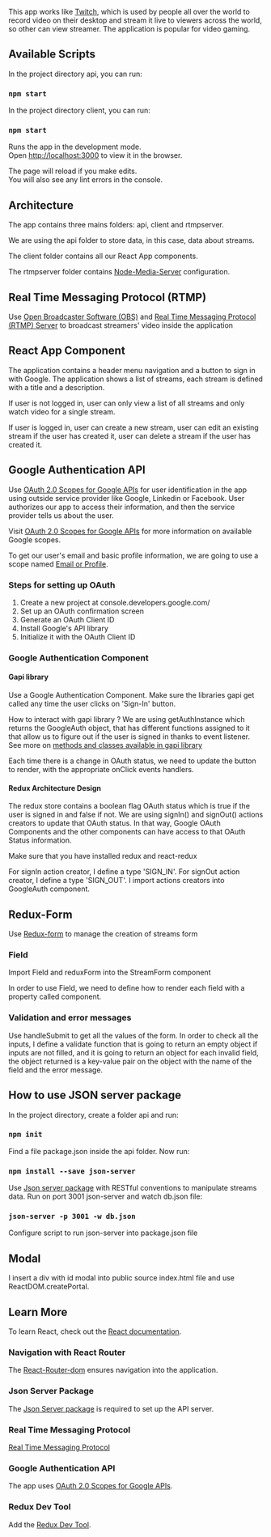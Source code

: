 
This app works like [Twitch](https://www.twitch.tv/), which is used by people all over the world to record video on their desktop and stream it live to viewers across the world, so other can view streamer. The application is popular for video gaming.

## Available Scripts

In the project directory api, you can run:

### `npm start`

In the project directory client, you can run:

### `npm start`

Runs the app in the development mode.<br />
Open [http://localhost:3000](http://localhost:3000) to view it in the browser.

The page will reload if you make edits.<br />
You will also see any lint errors in the console.

## Architecture

The app contains three mains folders: api, client and rtmpserver.

We are using the api folder to store data, in this case, data about streams.

The client folder contains all our React App components.

The rtmpserver folder contains [Node-Media-Server](https://github.com/illuspas/Node-Media-Server) configuration.

## Real Time Messaging Protocol (RTMP)

Use [Open Broadcaster Software (OBS)](https://obsproject.com/fr) and [Real Time Messaging Protocol (RTMP) Server](https://www.adobe.com/devnet/rtmp.html) to broadcast streamers' video inside the application

## React App Component

The application contains a header menu navigation and a button to sign in with Google. The application shows a list of streams, each stream is defined with a title and a description.

If user is not logged in, user can only view a list of all streams and only watch video for a single stream. 

If user is logged in, user can create a new stream, user can edit an existing stream if the user has created it, user can delete a stream if the user has created it.

## Google Authentication API

Use [OAuth 2.0 Scopes for Google APIs](https://developers.google.com/identity/protocols/googlescopes) for user identification in the app using outside service provider like Google, Linkedin or Facebook. User authorizes our app to access their information, and then the service provider tells us about the user.

Visit [OAuth 2.0 Scopes for Google APIs](https://developers.google.com/identity/protocols/googlescopes) for more information on available Google scopes.

To get our user's email and basic profile information, we are going to use a scope named [Email or Profile](https://developers.google.com/identity/).

### Steps for setting up OAuth

1. Create a new project at console.developers.google.com/
2. Set up an OAuth confirmation screen
3. Generate an OAuth Client ID
4. Install Google's API library
5. Initialize it with the OAuth Client ID

### Google Authentication Component

#### Gapi library

Use a Google Authentication Component. Make sure the libraries gapi get called any time the user clicks on 'Sign-In' button.

How to interact with gapi library ?
We are using getAuthInstance which returns the GoogleAuth object, that has different functions assigned to it that allow us to figure out if the user is signed in thanks to event listener. 
See more on [methods and classes available in gapi library](https://developers.google.com/identity/sign-in/web/reference)

Each time there is a change in OAuth status, we need to update the button to render, with the appropriate onClick events handlers.

#### Redux Architecture Design

The redux store contains a boolean flag OAuth status which is true if the user is signed in and false if not. We are using signIn() and signOut() actions creators to update that OAuth status. In that way,  Google OAuth Components and the other components can have access to that OAuth Status information. 

Make sure that you have installed redux and react-redux

For signIn action creator, I define a type 'SIGN_IN'.
For signOut action creator, I define a type 'SIGN_OUT'.
I import actions creators into GoogleAuth component.

## Redux-Form

Use [Redux-form](https://redux-form.com/8.3.0/) to manage the creation of streams form

### Field

Import Field and reduxForm into the StreamForm component 

In order to use Field, we need to define how to render each field with a property called component.

### Validation and error messages

Use handleSubmit to get all the values of the form. In order to check all the inputs, I define a validate function that is going to return an empty object if inputs are not filled, and it is going to return an object for each invalid field, the object returned is a key-value pair on the object with the name of the field and the error message.

## How to use JSON server package

In the project directory, create a folder api and run:

### `npm init`

Find a file package.json inside the api folder. Now run:

### `npm install --save json-server`

Use [Json server package](https://www.npmjs.com/package/json-server) with RESTful conventions to manipulate streams data. Run on port 3001 json-server and watch db.json file:

### `json-server -p 3001 -w db.json`

Configure script to run json-server into package.json file

## Modal

I insert a div with id modal into public source index.html file and use ReactDOM.createPortal.

## Learn More

To learn React, check out the [React documentation](https://reactjs.org/).

### Navigation with React Router

The [React-Router-dom](https://www.npmjs.com/package/react-router-dom) ensures navigation into the application.

### Json Server Package

The [Json Server package](https://www.npmjs.com/package/json-server) is required to set up the API server.

### Real Time Messaging Protocol

[Real Time Messaging Protocol](https://www.adobe.com/devnet/rtmp.html)

### Google Authentication API

The app uses [OAuth 2.0 Scopes for Google APIs](https://developers.google.com/identity/protocols/googlescopes).

### Redux Dev Tool

Add the [Redux Dev Tool](https://chrome.google.com/webstore/detail/redux-devtools/lmhkpmbekcpmknklioeibfkpmmfibljd?hl=fr).






